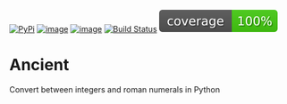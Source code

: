 [![PyPi](https://img.shields.io/pypi/v/ancient.svg)](https://pypi.org/project/ancient/)
[![image](https://img.shields.io/pypi/l/ancient.svg)](https://pypi.org/project/ancient/)
[![image](https://img.shields.io/pypi/pyversions/ancient.svg)](https://pypi.org/project/ancient/)
[![Build Status](https://travis-ci.com/janjoswig/Ancient.svg?branch=master)](https://travis-ci.com/janjoswig/ancient)
[![Code Coverage](badges/coverage.svg)](badges/coverage.svg)

# Ancient
Convert between integers and roman numerals in Python
